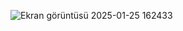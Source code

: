 
![Ekran görüntüsü 2025-01-25 162433](https://github.com/user-attachments/assets/cc138931-d5c7-4dbd-b329-2095a9eed58b)

